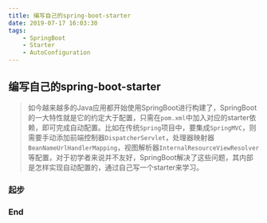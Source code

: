 ```yaml
---
title: 编写自己的spring-boot-starter
date: 2019-07-17 16:03:30
tags: 
    - SpringBoot
    - Starter
    - AutoConfiguration
---
```

## 编写自己的spring-boot-starter

> 如今越来越多的Java应用都开始使用SpringBoot进行构建了，SpringBoot的一大特性就是它的约定大于配置，只需在`pom.xml`中加入对应的starter依赖，即可完成自动配置。比如在传统`Spring`项目中，要集成`SpringMVC`，则需要手动添加前端控制器`DispatcherServlet`，处理器映射器`BeanNameUrlHandlerMapping`，视图解析器`InternalResourceViewResolver`等配置，对于初学者来说并不友好，SpringBoot解决了这些问题，其内部是怎样实现自动配置的，通过自己写一个starter来学习。

### 起步


### End

